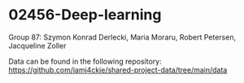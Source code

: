 # 02456-Deep-learning

Group 87: Szymon Konrad Derlecki, Maria Moraru, Robert Petersen, Jacqueline Zoller

Data can be found in the following repository: https://github.com/iamj4ckie/shared-project-data/tree/main/data

